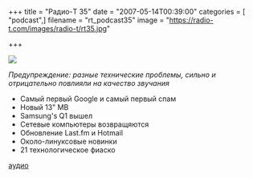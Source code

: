 +++
title = "Радио-T 35"
date = "2007-05-14T00:39:00"
categories = [ "podcast",]
filename = "rt_podcast35"
image = "https://radio-t.com/images/radio-t/rt35.jpg"

+++

![](https://radio-t.com/images/radio-t/rt35.jpg)

_Предупреждение: разные технические проблемы, сильно и отрицательно повлияли на качество звучания_


- Самый первый Google и самый первый спам
- Новый 13" MB
- Samsung's Q1 вышел
- Сетевые компьютеры возвращяются
- Обновление Last.fm и Hotmail
- Около-линуксовые новинки
- 21 технологическое фиаско

[аудио](https://cdn.radio-t.com/rt_podcast35.mp3)
<audio src="https://cdn.radio-t.com/rt_podcast35.mp3" preload="none"></audio>
